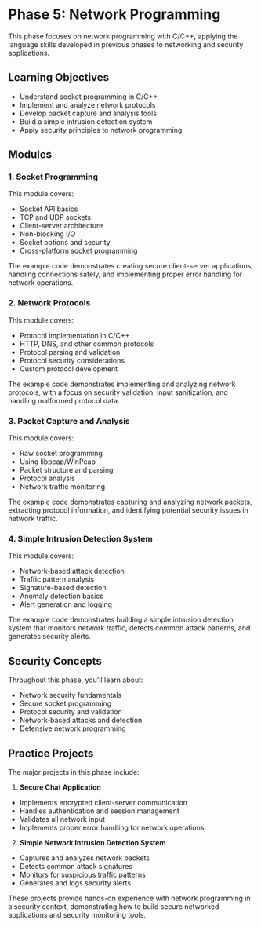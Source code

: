 # Phase 5: Network Programming

This phase focuses on network programming with C/C++, applying the language skills developed in previous phases to networking and security applications.

## Learning Objectives

- Understand socket programming in C/C++
- Implement and analyze network protocols
- Develop packet capture and analysis tools
- Build a simple intrusion detection system
- Apply security principles to network programming

## Modules

### 1. Socket Programming

This module covers:
- Socket API basics
- TCP and UDP sockets
- Client-server architecture
- Non-blocking I/O
- Socket options and security
- Cross-platform socket programming

The example code demonstrates creating secure client-server applications, handling connections safely, and implementing proper error handling for network operations.

### 2. Network Protocols

This module covers:
- Protocol implementation in C/C++
- HTTP, DNS, and other common protocols
- Protocol parsing and validation
- Protocol security considerations
- Custom protocol development

The example code demonstrates implementing and analyzing network protocols, with a focus on security validation, input sanitization, and handling malformed protocol data.

### 3. Packet Capture and Analysis

This module covers:
- Raw socket programming
- Using libpcap/WinPcap
- Packet structure and parsing
- Protocol analysis
- Network traffic monitoring

The example code demonstrates capturing and analyzing network packets, extracting protocol information, and identifying potential security issues in network traffic.

### 4. Simple Intrusion Detection System

This module covers:
- Network-based attack detection
- Traffic pattern analysis
- Signature-based detection
- Anomaly detection basics
- Alert generation and logging

The example code demonstrates building a simple intrusion detection system that monitors network traffic, detects common attack patterns, and generates security alerts.

## Security Concepts

Throughout this phase, you'll learn about:
- Network security fundamentals
- Secure socket programming
- Protocol security and validation
- Network-based attacks and detection
- Defensive network programming

## Practice Projects

The major projects in this phase include:

1. **Secure Chat Application**
  - Implements encrypted client-server communication
  - Handles authentication and session management
  - Validates all network input
  - Implements proper error handling for network operations

2. **Simple Network Intrusion Detection System**
  - Captures and analyzes network packets
  - Detects common attack signatures
  - Monitors for suspicious traffic patterns
  - Generates and logs security alerts

These projects provide hands-on experience with network programming in a security context, demonstrating how to build secure networked applications and security monitoring tools.

